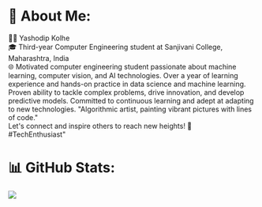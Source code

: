 # 💫 About Me:
👨‍💻 Yashodip Kolhe <br> 🎓 Third-year Computer Engineering student at Sanjivani College, Maharashtra, India <br>🌐 Motivated computer engineering student passionate about machine learning, computer vision, and AI technologies. Over a year of learning experience and hands-on practice in data science and machine learning. Proven ability to tackle complex problems, drive innovation, and develop predictive models. Committed to continuous learning and adept at adapting to new technologies. "Algorithmic artist, painting vibrant pictures with lines of code." <br>Let's connect and inspire others to reach new heights! 🚀<br> #TechEnthusiast"

# 📊 GitHub Stats:
![](https://github-readme-stats.vercel.app/api/top-langs/?username=yash9373&theme=radical&hide_border=false&include_all_commits=false&count_private=false&layout=compact)

